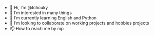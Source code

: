 - 👋 Hi, I’m @tchouky
- 👀 I’m interested in many things
- 🌱 I’m currently learning English and Python
- 💞️ I’m looking to collaborate on working projects and hobbies projects
- 📫 How to reach me by mp

<!---
tchouky/tchouky is a ✨ special ✨ repository because its `README.md` (this file) appears on your GitHub profile.
You can click the Preview link to take a look at your changes.
--->
